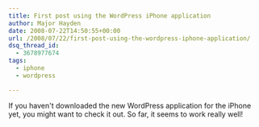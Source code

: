 ```yaml
---
title: First post using the WordPress iPhone application
author: Major Hayden
date: 2008-07-22T14:50:55+00:00
url: /2008/07/22/first-post-using-the-wordpress-iphone-application/
dsq_thread_id:
  - 3678977674
tags:
  - iphone
  - wordpress

---
```

If you haven't downloaded the new WordPress application for the iPhone yet, you might want to check it out. So far, it seems to work really well!
